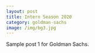 ```yaml
---
layout: post
title: Intern Season 2020
category: goldman-sachs
image: /img/bg3.jpg
---
```


Sample post 1 for Goldman Sachs.